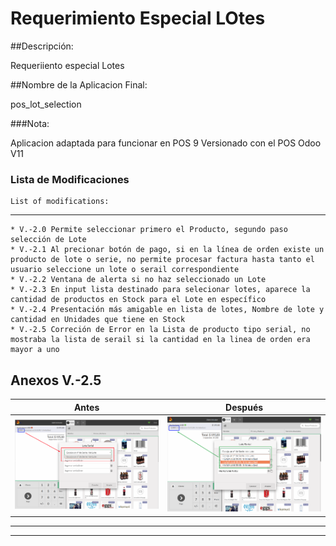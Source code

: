 # Requerimiento Especial LOtes

##Descripción: 

Requeriiento especial Lotes 

##Nombre de la Aplicacion Final: 

pos_lot_selection

###Nota:
 
 Aplicacion adaptada para funcionar en POS 9 Versionado con el POS Odoo V11

### Lista de Modificaciones

    List of modifications:
----------------------
    * V.-2.0 Permite seleccionar primero el Producto, segundo paso selección de Lote
    * V.-2.1 Al precionar botón de pago, si en la línea de orden existe un producto de lote o serie, no permite procesar factura hasta tanto el usuario seleccione un lote o serail correspondiente
    * V.-2.2 Ventana de alerta si no haz seleccionado un Lote 
    * V.-2.3 En input lista destinado para selecionar lotes, aparece la cantidad de productos en Stock para el Lote en específico
    * V.-2.4 Presentación más amigable en lista de lotes, Nombre de lote y cantidad en Unidades que tiene en Stock
    * V.-2.5 Correción de Error en la Lista de producto tipo serial, no mostraba la lista de serail si la cantidad en la linea de orden era mayor a uno


## Anexos V.-2.5



Antes  | Después
------------- | -------------
![](https://github.com/ControlWebManager/Requerimiento_LOTES/blob/master/img/Captura%20de%20pantalla%20de%202019-05-14%2015-21-52.png)  | ![](https://github.com/ControlWebManager/Requerimiento_LOTES/blob/master/img/Captura%20de%20pantalla%20de%202019-05-14%2014-45-51.png)
     
     

---------------------
---------------------
